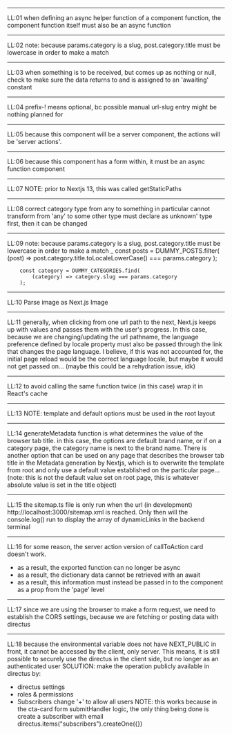 
_____
LL:01   when defining an async helper function of a component function, the component function itself must also be an async function
_____
LL:02   note: because params.category is a slug, post.category.title must be lowercase in order to make a match
_____
LL:03   when something is to be received, but comes up as nothing or null, check to make sure the data returns to and is assigned to an 'awaiting' constant
_____
LL:04   prefix-! means optional,  bc possible manual url-slug entry might be nothing planned for
_____
LL:05   because this component will be a server component, the actions will be 'server actions'.
_____
LL:06   because this component has a form within, it must be an async function component
_____
LL:07   NOTE: prior to Nextjs 13, this was called getStaticPaths
_____
LL:08   correct category type from any to something in particular cannot transform from 'any' to some other type must declare as unknown' type first, then it can be changed
_____
LL:09   note: because params.category is a slug, post.category.title must be lowercase in order to make a match
        _
        const posts = DUMMY_POSTS.filter(
            (post) => post.category.title.toLocaleLowerCase() === params.category
        );
        
        const category = DUMMY_CATEGORIES.find(
            (category) => category.slug === params.category
        );
_____
LL:10   Parse image as Next.js Image
_____
LL:11   generally, when clicking from one url path to the next, Next.js keeps up with values and passes them with the user's progress.  In this case, because we are changing/updating the url pathname, the language preference defined by locale property must also be passed through the link that changes the page language.
I believe, if this was not accounted for, the initial page reload would be the correct language locale, but maybe it would not get passed on... (maybe this could be a rehydration issue, idk)
_____
LL:12   to avoid calling the same function twice (in this case) wrap it in React's cache
_____
LL:13   NOTE: template and default options must be used in the root layout
_____
LL:14   generateMetadata function is what determines the value of the browser tab title.  in this case, the options are default brand name, or if on a category page, the category name is next to the brand name.  There is another option that can be used on any page that describes the browser tab title in the Metadata generation by Nextjs, which is to overwrite the template from root and only use a default value established on the particular page... (note: this is not the default value set on root page, this is whatever absolute value is set in the title object)
_____
LL:15   the sitemap.ts file is only run when the url (in development) http://localhost:3000/sitemap.xml is reached.  Only then will the console.log() run to display the array of dynamicLinks in the backend terminal
_____
LL:16   for some reason, the server action version of callToAction card doesn't work.  
- as a result, the exported function can no longer be async
- as a result, the dictionary data cannot be retrieved with an await
- as a result, this information must instead be passed in to the component as a prop from the 'page' level
_____
LL:17   since we are using the browser to make a form request, we need to establish the CORS settings, because we are fetching or posting data with directus
_____
LL:18   because the environmental variable does not have NEXT_PUBLIC in front, it cannot be accessed by the client, only server.  This means, it is still possible to securely use the directus in the client side, but no longer as an authenticated user
SOLUTION: make the operation publicly available in directus by:
- directus settings
- roles & permissions
- Subscribers change '+' to allow all users
NOTE: this works because in the cta-card form submitHandler logic, the only thing being done is create a subscriber with email
directus.items("subscribers").createOne({})